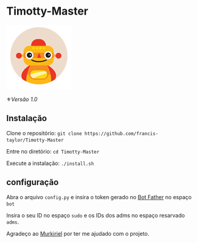 # Timotty-Master
![teste](images.png)

⚜️*Versão 1.0*

## Instalação

Clone o repositório:
`git clone https://github.com/francis-taylor/Timotty-Master`

Entre no diretório:
`cd Timotty-Master`

Execute a instalação:
`./install.sh`

## configuração
Abra o arquivo `config.py` e insira o token gerado no [Bot Father](https://t.me/BotFather) no espaço `bot`

Insira o seu ID no espaço `sudo` e os IDs dos adms no espaço resarvado `adms`.

Agradeço ao [Murkiriel](https://t.me/Mkriel) por ter me ajudado com o projeto.
